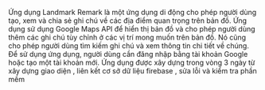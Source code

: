 Ứng dụng Landmark Remark là một ứng dụng di động cho phép người dùng tạo, xem và chia sẻ ghi chú về các địa điểm quan trọng trên bản đồ. Ứng dụng sử dụng Google Maps API để hiển thị bản đồ và cho phép người dùng thêm các ghi chú tùy chỉnh ở các vị trí mong muốn trên bản đồ. Nó cũng cho phép người dùng tìm kiếm ghi chú và xem thông tin chi tiết về chúng. Để sử dụng ứng dụng, người dùng cần đăng nhập bằng tài khoản Google hoặc tạo một tài khoản mới.
Ứng dụng được xây dựng trong vòng 3 ngày từ xây dựng giao diện , liên kết cơ sở dữ liệu firebase , sửa lỗi và kiểm tra phần mềm 
